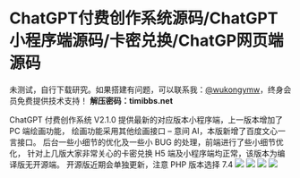 # ChatGPT付费创作系统源码/ChatGPT小程序端源码/卡密兑换/ChatGP网页端源码

未测试，自行下载研究。如果搭建有问题，可以联系我：[@wukongymw](http://t.me/wukongymw)，终身会员免费提供技术支持！
**解压密码：timibbs.net**

ChatGPT 付费创作系统 V2.1.0 提供最新的对应版本小程序端，上一版本增加了 PC 端绘画功能， 绘画功能采用其他绘画接口 – 意间 AI，本版新增了百度文心一言接口。 后台一些小细节的优化及一些小 BUG 的处理，前端进行了些小细节优化， 针对上几版大家非常关心的卡密兑换 H5 端及小程序端均正常，该版本为编译版无开源端。 开源版近期会单独更新，注意 PHP 版本选择 7.4
[![](https://wukongymw.com/wp-content/uploads/2023/07/1690392117-14efb15d18e78ef.jpg)](https://wukongymw.com/wp-content/uploads/2023/07/1690392117-14efb15d18e78ef.jpg)
[![](https://wukongymw.com/wp-content/uploads/2023/07/1690392117-3153fd7c5818ca7.jpg)](https://wukongymw.com/wp-content/uploads/2023/07/1690392117-3153fd7c5818ca7.jpg)
[![](https://wukongymw.com/wp-content/uploads/2023/07/1690392117-36c170b9bfe2647.jpg)](https://wukongymw.com/wp-content/uploads/2023/07/1690392117-36c170b9bfe2647.jpg)
[![](https://wukongymw.com/wp-content/uploads/2023/07/1690392117-576947f636d3aaf.jpg)](https://wukongymw.com/wp-content/uploads/2023/07/1690392117-576947f636d3aaf.jpg)